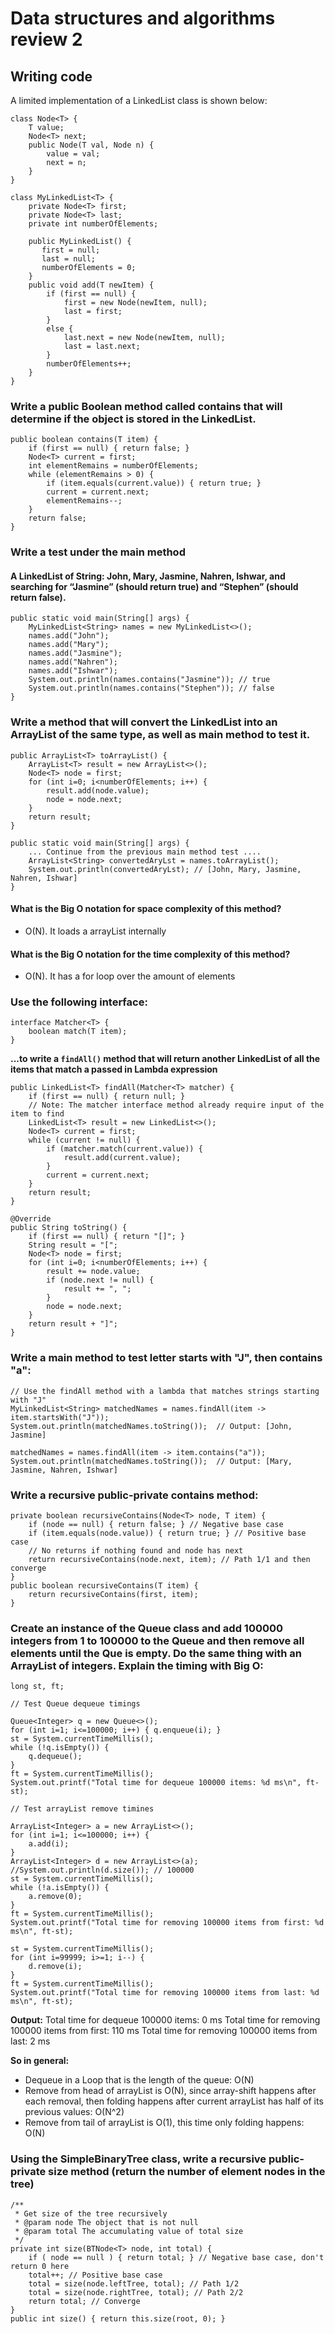 # Data structures and algorithms review 2

## Writing code

A limited implementation of a LinkedList class is shown below:
```
class Node<T> {
    T value;
    Node<T> next;
    public Node(T val, Node n) {
        value = val;
        next = n;
    }
}

class MyLinkedList<T> {
    private Node<T> first;
    private Node<T> last;
    private int numberOfElements;
    
    public MyLinkedList() {
       first = null;
       last = null; 
       numberOfElements = 0;
    }
    public void add(T newItem) {
        if (first == null) {
            first = new Node(newItem, null);
            last = first;
        }
        else {
            last.next = new Node(newItem, null);
            last = last.next;
        }
        numberOfElements++;
    }
}  
```
### Write a public Boolean method called contains that will determine if the object is stored in the LinkedList.

```
public boolean contains(T item) {
    if (first == null) { return false; }
    Node<T> current = first;
    int elementRemains = numberOfElements;
    while (elementRemains > 0) {
        if (item.equals(current.value)) { return true; }
        current = current.next;
        elementRemains--;
    }
    return false;
} 
```

### Write a test under the main method

#### A LinkedList of String: John, Mary, Jasmine, Nahren, Ishwar, and searching for “Jasmine” (should return true) and “Stephen” (should return false).

```
public static void main(String[] args) {
    MyLinkedList<String> names = new MyLinkedList<>();
    names.add("John");
    names.add("Mary");
    names.add("Jasmine");
    names.add("Nahren");
    names.add("Ishwar");
    System.out.println(names.contains("Jasmine")); // true
    System.out.println(names.contains("Stephen")); // false
}
```

### Write a method that will convert the LinkedList into an ArrayList of the same type, as well as main method to test it.
```
public ArrayList<T> toArrayList() {
    ArrayList<T> result = new ArrayList<>();
    Node<T> node = first;
    for (int i=0; i<numberOfElements; i++) {
        result.add(node.value);
        node = node.next;
    }
    return result;
}

public static void main(String[] args) {
    ... Continue from the previous main method test ....
    ArrayList<String> convertedAryLst = names.toArrayList();
    System.out.println(convertedAryLst); // [John, Mary, Jasmine, Nahren, Ishwar]
}
```
#### What is the Big O notation for space complexity of this method?
- O(N). It loads a arrayList internally

#### What is the Big O notation for the time complexity of this method?
- O(N). It has a for loop over the amount of elements

### Use the following interface:
```
interface Matcher<T> {
    boolean match(T item);
}
```

**...to write a `findAll()` method that will return another LinkedList of all the items that match a passed in Lambda expression**
```
public LinkedList<T> findAll(Matcher<T> matcher) {
    if (first == null) { return null; }
    // Note: The matcher interface method already require input of the item to find
    LinkedList<T> result = new LinkedList<>();
    Node<T> current = first;
    while (current != null) {
        if (matcher.match(current.value)) {
            result.add(current.value);
        }
        current = current.next;
    }
    return result;
}

@Override
public String toString() {
    if (first == null) { return "[]"; }
    String result = "[";
    Node<T> node = first;
    for (int i=0; i<numberOfElements; i++) {
        result += node.value;
        if (node.next != null) {
            result += ", ";
        }
        node = node.next;
    }
    return result + "]";
}
``` 

### Write a main method to test letter starts with "J", then contains "a":
```
// Use the findAll method with a lambda that matches strings starting with "J"
MyLinkedList<String> matchedNames = names.findAll(item -> item.startsWith("J"));
System.out.println(matchedNames.toString());  // Output: [John, Jasmine]

matchedNames = names.findAll(item -> item.contains("a"));
System.out.println(matchedNames.toString());  // Output: [Mary, Jasmine, Nahren, Ishwar]
```

### Write a recursive public-private contains method:
```
private boolean recursiveContains(Node<T> node, T item) {
    if (node == null) { return false; } // Negative base case
    if (item.equals(node.value)) { return true; } // Positive base case
    // No returns if nothing found and node has next
    return recursiveContains(node.next, item); // Path 1/1 and then converge
}
public boolean recursiveContains(T item) {
    return recursiveContains(first, item);
}
```

### Create an instance of the Queue class and add 100000 integers from 1 to 100000 to the Queue and then remove all elements until the Que is empty. Do the same thing with an ArrayList of integers. Explain the timing with Big O:
```
long st, ft;

// Test Queue dequeue timings

Queue<Integer> q = new Queue<>();
for (int i=1; i<=100000; i++) { q.enqueue(i); }
st = System.currentTimeMillis();
while (!q.isEmpty()) {
    q.dequeue();
}
ft = System.currentTimeMillis();
System.out.printf("Total time for dequeue 100000 items: %d ms\n", ft-st);

// Test arrayList remove timines

ArrayList<Integer> a = new ArrayList<>();
for (int i=1; i<=100000; i++) {
    a.add(i);
}
ArrayList<Integer> d = new ArrayList<>(a); //System.out.println(d.size()); // 100000
st = System.currentTimeMillis();
while (!a.isEmpty()) {
    a.remove(0);
}
ft = System.currentTimeMillis();
System.out.printf("Total time for removing 100000 items from first: %d ms\n", ft-st);

st = System.currentTimeMillis();
for (int i=99999; i>=1; i--) {
    d.remove(i);
}
ft = System.currentTimeMillis();
System.out.printf("Total time for removing 100000 items from last: %d ms\n", ft-st);
```

**Output:**
Total time for dequeue 100000 items: 0 ms
Total time for removing 100000 items from first: 110 ms
Total time for removing 100000 items from last: 2 ms

**So in general:**
- Dequeue in a Loop that is the length of the queue: O(N)
- Remove from head of arrayList is O(N), since array-shift happens after each removal, then folding happens after current arrayList has half of its previous values: O(N^2)
- Remove from tail of arrayList is O(1), this time only folding happens: O(N)

### Using the SimpleBinaryTree class, write a recursive public-private size method (return the number of element nodes in the tree)
```
/**
 * Get size of the tree recursively
 * @param node The object that is not null
 * @param total The accumulating value of total size
 */
private int size(BTNode<T> node, int total) {
    if ( node == null ) { return total; } // Negative base case, don't return 0 here
    total++; // Positive base case
    total = size(node.leftTree, total); // Path 1/2
    total = size(node.rightTree, total); // Path 2/2
    return total; // Converge
}
public int size() { return this.size(root, 0); }
```
